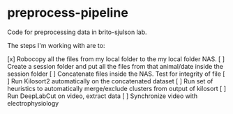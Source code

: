 # preprocess-pipeline
Code for preprocessing data in brito-sjulson lab.

The steps I'm working with are to:

[x] Robocopy all the files from my local folder to the my local folder NAS.
[ ] Create a session folder and put all the files from that animal/date inside the session folder
[ ] Concatenate files inside the NAS. Test for integrity of file
[ ] Run Kilosort2 automatically on the concatenated dataset
[ ] Run set of heuristics to automatically merge/exclude clusters from output of kilosort
[ ] Run DeepLabCut on video, extract data
[ ] Synchronize video with electrophysiology


